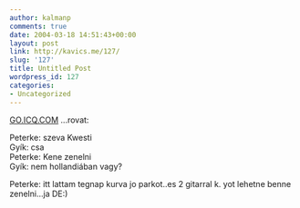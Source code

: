 ```yaml
---
author: kalmanp
comments: true
date: 2004-03-18 14:51:43+00:00
layout: post
link: http://kavics.me/127/
slug: '127'
title: Untitled Post
wordpress_id: 127
categories:
- Uncategorized
---
```


[GO.ICQ.COM](http://go.icq.com) ...rovat:




Peterke: szeva Kwesti  
Gyík: csa  
Peterke: Kene zenelni  
Gyík: nem hollandiában vagy? 




Peterke: itt lattam tegnap kurva jo parkot..es 2 gitarral k. yot lehetne benne zenelni...ja DE:)
